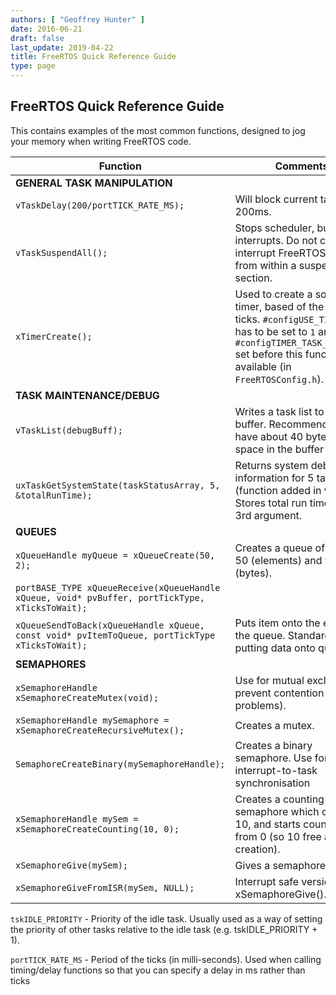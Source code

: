 ```yaml
---
authors: [ "Geoffrey Hunter" ]
date: 2016-06-21
draft: false
last_update: 2019-04-22
title: FreeRTOS Quick Reference Guide
type: page
---
```


## FreeRTOS Quick Reference Guide

This contains examples of the most common functions, designed to jog your memory when writing FreeRTOS code.

<table>
  <thead>
    <tr>
      <th>Function</th>
      <th>Comments</th>
    </tr>
  </thead>
  <tbody>
    <tr>
      <td colspan="2"><b>GENERAL TASK MANIPULATION</b></td>
    </tr>
    <tr>
      <td><code>vTaskDelay(200/portTICK_RATE_MS);</code></td>
      <td>Will block current task for 200ms.</td>
    </tr>
    <tr>
      <td><code>vTaskSuspendAll();</code></td>
      <td>Stops scheduler, but not interrupts. Do not call non-interrupt FreeRTOS API from within a suspend section.</td>
    </tr>
    <tr>
      <td><code>xTimerCreate();</code></td>
      <td>Used to create a software timer, based of the system ticks. <code>#configUSE_TIMERS</code> has to be set to <code>1</code> and <code>#configTIMER_TASK_PRIORITY</code> set before this function is available (in <code>FreeRTOSConfig.h</code>).</td>
    </tr>
    <tr>
      <td colspan="2"><b>TASK MAINTENANCE/DEBUG</b></td>
    </tr>
    <tr>
      <td><code>vTaskList(debugBuff);</code></td>
      <td>Writes a task list to a debug buffer. Recommended to have about 40 bytes of space in the buffer per task.</td>
    </tr>
    <tr>
      <td><code>uxTaskGetSystemState(taskStatusArray, 5, &totalRunTime);</code></td>
      <td>Returns system debug information for 5 tasks (function added in v7.5.0). Stores total run time into 3rd argument.</td>
    </tr>
    <tr>
      <td colspan="2"><b>QUEUES</b></td>
    </tr>
    <tr>
      <td><code>xQueueHandle myQueue = xQueueCreate(50, 2);</code></td>
      <td>Creates a queue of length 50 (elements) and width 2 (bytes).</td>
    </tr>
    <tr>
      <td><code>portBASE_TYPE xQueueReceive(xQueueHandle xQueue, void* pvBuffer, portTickType, xTicksToWait);</code></td>
      <td></td>
    </tr>
    <tr>
      <td><code>xQueueSendToBack(xQueueHandle xQueue, const void* pvItemToQueue, portTickType xTicksToWait);</code></td>
      <td>Puts item onto the end of the queue. Standard way of putting data onto queue.</td>
    </tr>
    <tr>
      <td colspan="2"><b>SEMAPHORES</b></td>
    </tr>
    <tr>
      <td><code>xSemaphoreHandle xSemaphoreCreateMutex(void);</code></td>
      <td>Use for mutual exclusion (to prevent contention problems).</td>
    </tr>
    <tr>
      <td><code>xSemaphoreHandle mySemaphore = xSemaphoreCreateRecursiveMutex();</code></td>
      <td>Creates a mutex.</td>
    </tr>
    <tr>
      <td><code>SemaphoreCreateBinary(mySemaphoreHandle);</code></td>
      <td>Creates a binary semaphore. Use for interrupt-to-task synchronisation</td>
    </tr>
    <tr>
      <td><code>xSemaphoreHandle mySem = xSemaphoreCreateCounting(10, 0);</code></td>
      <td>Creates a counting semaphore which counts to 10, and starts counting from 0 (so 10 free at creation).</td>
    </tr>
    <tr>
      <td><code>xSemaphoreGive(mySem);</code></td>
      <td>Gives a semaphore.</td>
    </tr>
    <tr>
      <td><code>xSemaphoreGiveFromISR(mySem, NULL);</code></td>
      <td>Interrupt safe version of xSemaphoreGive().</td>
    </tr>
  </tbody>
</table>

`tskIDLE_PRIORITY` - Priority of the idle task. Usually used as a way of setting the priority of other tasks relative to the idle task (e.g. tskIDLE_PRIORITY + 1).

`portTICK_RATE_MS` -  Period of the ticks (in milli-seconds). Used when calling timing/delay functions so that you can specify a delay in ms rather than ticks
